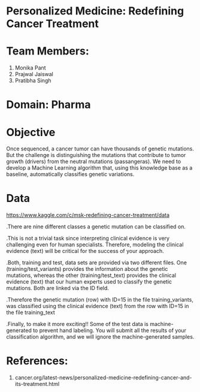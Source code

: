 # Personalized Medicine: Redefining Cancer Treatment

# Team Members:
1. Monika Pant
2. Prajwal Jaiswal
3. Pratibha Singh
  
# Domain: Pharma
  
# Objective
Once sequenced, a cancer tumor can have thousands of genetic mutations. But the challenge is distinguishing the mutations that contribute to tumor growth (drivers) from the neutral mutations (passangeras). We need to develop a Machine Learning algorithm that, using this knowledge base as a baseline, automatically classifies genetic variations.

# Data
https://www.kaggle.com/c/msk-redefining-cancer-treatment/data

.There are nine different classes a genetic mutation can be classified on.

.This is not a trivial task since interpreting clinical evidence is very challenging even for human specialists. Therefore, modeling the clinical evidence (text) will be critical for the success of your approach.

.Both, training and test, data sets are provided via two different files. One (training/test_variants) provides the information about the genetic mutations, whereas the other (training/test_text) provides the clinical evidence (text) that our human experts used to classify the genetic mutations. Both are linked via the ID field.

.Therefore the genetic mutation (row) with ID=15 in the file training_variants, was classified using the clinical evidence (text) from the row with ID=15 in the file training_text

.Finally, to make it more exciting!! Some of the test data is machine-generated to prevent hand labeling. You will submit all the results of your classification algorithm, and we will ignore the machine-generated samples. 

# References:
1. cancer.org/latest-news/personalized-medicine-redefining-cancer-and-its-treatment.html




